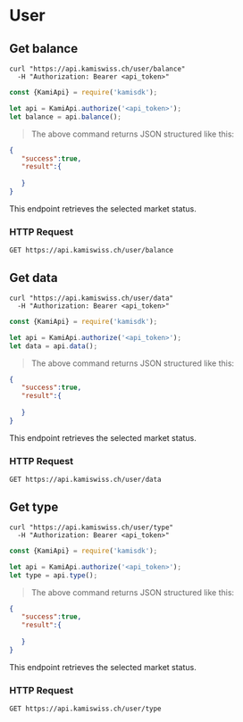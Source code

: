 # User

## Get balance 

```shell
curl "https://api.kamiswiss.ch/user/balance"
  -H "Authorization: Bearer <api_token>"
```

```javascript
const {KamiApi} = require('kamisdk');

let api = KamiApi.authorize('<api_token>');
let balance = api.balance();
```

> The above command returns JSON structured like this:

```json
{
   "success":true,
   "result":{
        
   }
}
```

This endpoint retrieves the selected market status.

### HTTP Request

`GET https://api.kamiswiss.ch/user/balance`

## Get data 

```shell
curl "https://api.kamiswiss.ch/user/data"
  -H "Authorization: Bearer <api_token>"
```

```javascript
const {KamiApi} = require('kamisdk');

let api = KamiApi.authorize('<api_token>');
let data = api.data();
```

> The above command returns JSON structured like this:

```json
{
   "success":true,
   "result":{
        
   }
}
```

This endpoint retrieves the selected market status.

### HTTP Request

`GET https://api.kamiswiss.ch/user/data`

## Get type 

```shell
curl "https://api.kamiswiss.ch/user/type"
  -H "Authorization: Bearer <api_token>"
```

```javascript
const {KamiApi} = require('kamisdk');

let api = KamiApi.authorize('<api_token>');
let type = api.type();
```

> The above command returns JSON structured like this:

```json
{
   "success":true,
   "result":{
        
   }
}
```

This endpoint retrieves the selected market status.

### HTTP Request

`GET https://api.kamiswiss.ch/user/type`
